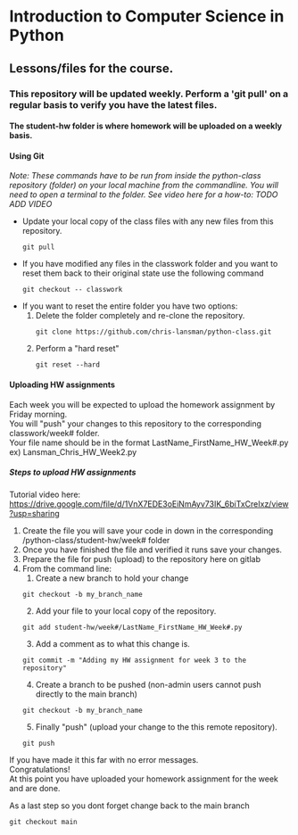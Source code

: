 # Introduction to Computer Science in Python
## Lessons/files for the course.
### This repository will be updated weekly. Perform a 'git pull' on a regular basis to verify you have the latest files.

#### The student-hw folder is where homework will be uploaded on a weekly basis.

#### Using Git
*Note: These commands have to be run from inside the python-class repository (folder) on your local machine from the commandline. 
         You will need to open a terminal to the folder. See video here for a how-to: TODO ADD VIDEO*
         
- Update your local copy of the class files with any new files from this repository.
    ```
    git pull
    ```
- If you have modified any files in the classwork folder and you want to reset them back to their original state use the following command
    ```
    git checkout -- classwork
    ```
- If you want to reset the entire folder you have two options:
    1) Delete the folder completely and re-clone the repository.
        ```
        git clone https://github.com/chris-lansman/python-class.git
        ```
    2) Perform a "hard reset"
        ```
        git reset --hard
        ```
   
#### Uploading HW assignments
Each week you will be expected to upload the homework assignment by Friday morning.  
You will "push" your changes to this repository to the corresponding classwork/week# folder.  
Your file name should be in the format LastName_FirstName_HW_Week#.py  
      ex) Lansman_Chris_HW_Week2.py

##### Steps to upload HW assignments  
Tutorial video here: https://drive.google.com/file/d/1VnX7EDE3oEiNmAyv73IK_6biTxCreIxz/view?usp=sharing

1. Create the file you will save your code in down in the corresponding /python-class/student-hw/week# folder
2. Once you have finished the file and verified it runs save your changes.
3. Prepare the file for push (upload) to the repository here on gitlab
4. From the command line:
   1. Create a new branch to hold your change
   ```
   git checkout -b my_branch_name
   ```
   2. Add your file to your local copy of the repository.
   ```
   git add student-hw/week#/LastName_FirstName_HW_Week#.py
   ```
   3. Add a comment as to what this change is.
   ```
   git commit -m "Adding my HW assignment for week 3 to the repository"
   ```
   4. Create a branch to be pushed (non-admin users cannot push directly to the main branch)
   ```
   git checkout -b my_branch_name
   ```
   5. Finally "push" (upload your change to the this remote repository).
   ```
   git push
   ```
If you have made it this far with no error messages.  
Congratulations!  
At this point you have uploaded your homework assignment for the week and are done.

As a last step so you dont forget change back to the main branch
```
git checkout main
```
